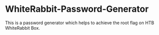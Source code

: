 # WhiteRabbit-Password-Generator
This is a password generator which helps to achieve the root flag on HTB WhiteRabbit Box.
